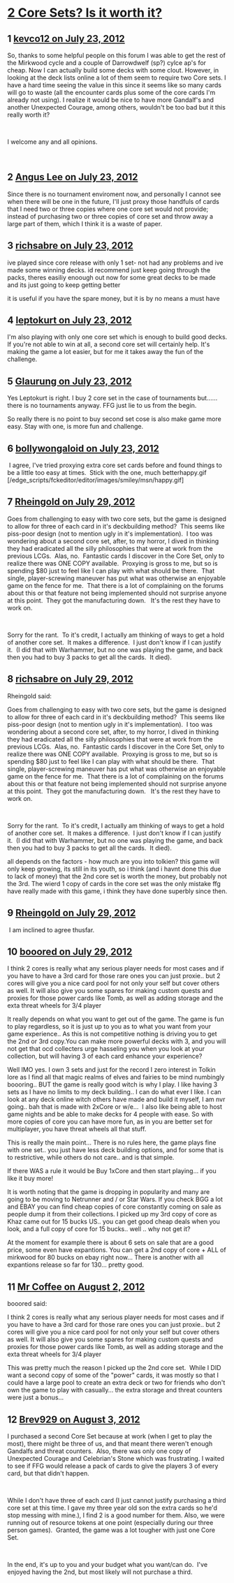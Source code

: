 # [2 Core Sets? Is it worth it?](https://community.fantasyflightgames.com/topic/67895-2-core-sets-is-it-worth-it/)

## 1 [kevco12 on July 23, 2012](https://community.fantasyflightgames.com/topic/67895-2-core-sets-is-it-worth-it/?do=findComment&comment=662211)

So, thanks to some helpful people on this forum I was able to get the rest of the Mirkwood cycle and a couple of Darrowdwelf (sp?) cylce ap's for cheap. Now I can actually build some decks with some clout. However, in looking at the deck lists online a lot of them seem to require two Core sets. I have a hard time seeing the value in this since it seems like so many cards will go to waste (all the encounter cards plus some of the core cards I'm already not using). I realize it would be nice to have more Gandalf's and another Unexpected Courage, among others, wouldn't be too bad but it this really worth it?

 

I welcome any and all opinions.

 

## 2 [Angus Lee on July 23, 2012](https://community.fantasyflightgames.com/topic/67895-2-core-sets-is-it-worth-it/?do=findComment&comment=662237)

Since there is no tournament enviroment now, and personally I cannot see when there will be one in the future, I'll just proxy those handfuls of cards that I need two or three copies where one core set would not provide; instead of purchasing two or three copies of core set and throw away a large part of them, which I think it is a waste of paper.

## 3 [richsabre on July 23, 2012](https://community.fantasyflightgames.com/topic/67895-2-core-sets-is-it-worth-it/?do=findComment&comment=662285)

ive played since core release with only 1 set- not had any problems and ive made some winning decks. id recommend just keep going through the packs, theres easiliy enoough out now for some great decks to be made and its just going to keep getting better

it is useful if you have the spare money, but it is by no means a must have

## 4 [leptokurt on July 23, 2012](https://community.fantasyflightgames.com/topic/67895-2-core-sets-is-it-worth-it/?do=findComment&comment=662328)

I'm also playing with only one core set which is enough to build good decks. If you're not able to win at all, a second core set will certainly help. It's making the game a lot easier, but for me it takes away the fun of the challenge.

## 5 [Glaurung on July 23, 2012](https://community.fantasyflightgames.com/topic/67895-2-core-sets-is-it-worth-it/?do=findComment&comment=662332)

Yes Leptokurt is right. I buy 2 core set in the case of tournaments but……there is no tournaments anyway. FFG just lie to us from the begin.

So really there is no point to buy second set cose is also make game more easy. Stay with one, is more fun and challenge.

## 6 [bollywongaloid on July 23, 2012](https://community.fantasyflightgames.com/topic/67895-2-core-sets-is-it-worth-it/?do=findComment&comment=662474)

 I agree, I've tried proxying extra core set cards before and found things to be a little too easy at times.  Stick with the one, much betterhappy.gif [/edge_scripts/fckeditor/editor/images/smiley/msn/happy.gif]

## 7 [Rheingold on July 29, 2012](https://community.fantasyflightgames.com/topic/67895-2-core-sets-is-it-worth-it/?do=findComment&comment=665371)

Goes from challenging to easy with two core sets, but the game is designed to allow for three of each card in it's deckbuilding method?  This seems like piss-poor design (not to mention ugly in it's implementation).  I too was wondering about a second core set, after, to my horror, I dived in thinking they had eradicated all the silly philosophies that were at work from the previous LCGs.  Alas, no.  Fantastic cards I discover in the Core Set, only to realize there was ONE COPY available.  Proxying is gross to me, but so is spending $80 just to feel like I can play with what should be there.  That single, player-screwing maneuver has put what was otherwise an enjoyable game on the fence for me.  That there is a lot of complaining on the forums about this or that feature not being implemented should not surprise anyone at this point.  They got the manufacturing down.   It's the rest they have to work on.  

 

Sorry for the rant.  To it's credit, I actually am thinking of ways to get a hold of another core set.  It makes a difference.  I just don't know if I can justify it.  (I did that with Warhammer, but no one was playing the game, and back then you had to buy 3 packs to get all the cards.  It died).  

## 8 [richsabre on July 29, 2012](https://community.fantasyflightgames.com/topic/67895-2-core-sets-is-it-worth-it/?do=findComment&comment=665377)

Rheingold said:

Goes from challenging to easy with two core sets, but the game is designed to allow for three of each card in it's deckbuilding method?  This seems like piss-poor design (not to mention ugly in it's implementation).  I too was wondering about a second core set, after, to my horror, I dived in thinking they had eradicated all the silly philosophies that were at work from the previous LCGs.  Alas, no.  Fantastic cards I discover in the Core Set, only to realize there was ONE COPY available.  Proxying is gross to me, but so is spending $80 just to feel like I can play with what should be there.  That single, player-screwing maneuver has put what was otherwise an enjoyable game on the fence for me.  That there is a lot of complaining on the forums about this or that feature not being implemented should not surprise anyone at this point.  They got the manufacturing down.   It's the rest they have to work on.  

 

Sorry for the rant.  To it's credit, I actually am thinking of ways to get a hold of another core set.  It makes a difference.  I just don't know if I can justify it.  (I did that with Warhammer, but no one was playing the game, and back then you had to buy 3 packs to get all the cards.  It died).  



all depends on the factors - how much are you into tolkien? this game will only keep growing, its still in its youth, so i think (and i havnt done this due to lack of money) that the 2nd core set is worth the money, but probably not the 3rd. The wierd 1 copy of cards in the core set was the only mistake ffg have really made with this game, i think they have done superbly since then.

## 9 [Rheingold on July 29, 2012](https://community.fantasyflightgames.com/topic/67895-2-core-sets-is-it-worth-it/?do=findComment&comment=665382)

 I am inclined to agree thusfar.

## 10 [booored on July 29, 2012](https://community.fantasyflightgames.com/topic/67895-2-core-sets-is-it-worth-it/?do=findComment&comment=665415)

I think 2 cores is really what any serious player needs for most cases and if you have to have a 3rd card for those rare ones you can just proxie.. but 2 cores will give you a nice card pool for not only your self but cover others as well. It will also give you some spares for making custom quests and proxies for those power cards like Tomb, as well as adding storage and the exta threat wheels for 3/4 player

It really depends on what you want to get out of the game. The game is fun to play regardless, so it is just up to you as to what you want from your game experience.. As this is not competitive nothing is driving you to get the 2nd or 3rd copy.You can make more powerful decks with 3, and you will not get that ocd collecters urge hasseling you when you look at your collection, but will having 3 of each card enhance your experience?

Well IMO yes. I own 3 sets and just for the record I zero interest in Tolkin lore as I find all that magic realms of elves and fairies to be mind numbingly boooring.. BUT the game is really good witch is why I play. I like having 3 sets as I have no limits to my deck building.. I can do what ever I like. I can look at any deck online witch others have made and build it myself, I am nvr going.. bah that is made with 2xCore or w/e…  I also like being able to host game nights and be able to make decks for 4 people with ease. So with more copies of core you can have more fun, as in you are better set for multiplayer, you have threat wheels all that stuff.

This is really the main point… There is no rules here, the game plays fine with one set.. you just have less deck building options, and for some that is to restrictive, while others do not care.. and is that simple.

If there WAS a rule it would be Buy 1xCore and then start playing… if you like it buy more!

It is worth noting that the game is dropping in popularity and many are going to be moving to Netrunner and / or Star Wars. If you check BGG a lot and EBAY you can find cheap copies of core constantly coming on sale as people dump it from their collections. I picked up my 3rd copy of core as Khaz came out for 15 bucks US.. you can get good cheap deals when you look, and a full copy of core for 15 bucks.. well .. why not get it?

At the moment for example there is about 6 sets on sale that are a good price, some even have expantions. You can get a 2nd copy of core + ALL of mirkwood for 80 bucks on ebay right now… There is another with all expantions release so far for 130… pretty good.

## 11 [Mr Coffee on August 2, 2012](https://community.fantasyflightgames.com/topic/67895-2-core-sets-is-it-worth-it/?do=findComment&comment=667754)

booored said:

I think 2 cores is really what any serious player needs for most cases and if you have to have a 3rd card for those rare ones you can just proxie.. but 2 cores will give you a nice card pool for not only your self but cover others as well. It will also give you some spares for making custom quests and proxies for those power cards like Tomb, as well as adding storage and the exta threat wheels for 3/4 player



This was pretty much the reason I picked up the 2nd core set.  While I DID want a second copy of some of the "power" cards, it was mostly so that I could have a large pool to create an extra deck or two for friends who don't own the game to play with casually… the extra storage and threat counters were just a bonus…

## 12 [Brev929 on August 3, 2012](https://community.fantasyflightgames.com/topic/67895-2-core-sets-is-it-worth-it/?do=findComment&comment=668127)

I purchased a second Core Set because at work (when I get to play the most), there might be three of us, and that meant there weren't enough Gandalfs and threat counters.  Also, there was only one copy of Unexpected Courage and Celebrian's Stone which was frustrating. I waited to see if FFG would release a pack of cards to give the players 3 of every card, but that didn't happen.

 

While I don't have three of each card (I just cannot justify purchasing a third core set at this time. I gave my three year old son the extra cards so he'd stop messing with mine.), I find 2 is a good number for them. Also, we were running out of resource tokens at one point (especially during our three person games).  Granted, the game was a lot tougher with just one Core Set.

 

In the end, it's up to you and your budget what you want/can do.  I've enjoyed having the 2nd, but most likely will not purchase a third.

